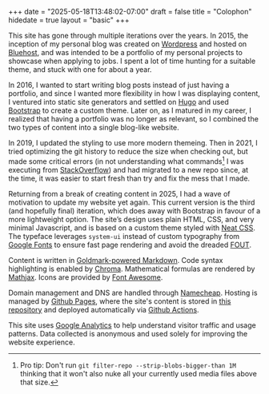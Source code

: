 +++
date = "2025-05-18T13:48:02-07:00"
draft = false
title = "Colophon"
hidedate = true
layout = "basic"
+++

This site has gone through multiple iterations over the years. In 2015, the inception of my personal blog was created on [Wordpress](https://wordpress.com/) and hosted on [Bluehost](https://www.bluehost.ca/), and was intended to be a portfolio of my personal projects to showcase when applying to jobs. I spent a lot of time hunting for a suitable theme, and stuck with one for about a year.

In 2016, I wanted to start writing blog posts instead of just having a portfolio, and since I wanted more flexibility in how I was displaying content, I ventured into static site generators and settled on [Hugo](https://gohugo.io/) and used [Bootstrap](https://getbootstrap.com/) to create a custom theme. Later on, as I matured in my career, I realized that having a portfolio was no longer as relevant, so I combined the two types of content into a single blog-like website.

In 2019, I updated the styling to use more modern themeing. Then in 2021, I tried optimizing the git history to reduce the size when checking out, but made some critical errors (in not understanding what commands[^1] I was executing from [StackOverflow](https://stackoverflow.com/questions)) and had migrated to a new repo since, at the time, it was easier to start fresh than try and fix the mess that I made.

[^1]: Pro tip: Don't run `git filter-repo --strip-blobs-bigger-than 1M` thinking that it won't also nuke all your currently used media files above that size.

Returning from a break of creating content in 2025, I had a wave of motivation to update my website yet again. This current version is the third (and hopefully final) iteration, which does away with Bootstrap in favour of a more lightweight option. The site’s design uses plain HTML, CSS, and very minimal Javascript, and is based on a custom theme styled with [Neat CSS](https://github.com/codazoda/neatcss). The typeface leverages `system-ui` instead of custom typography from [Google Fonts](https://fonts.google.com/) to ensure fast page rendering and avoid the dreaded [FOUT](https://en.wikipedia.org/wiki/Flash_of_unstyled_content).

Content is written in [Goldmark-powered Markdown](https://github.com/yuin/goldmark). Code syntax highlighting is enabled by [Chroma](https://github.com/alecthomas/chroma). Mathematical formulas are rendered by [Mathjax](https://www.mathjax.org/). Icons are provided by [Font Awesome](https://fontawesome.com/).

Domain management and DNS are handled through [Namecheap](https://www.namecheap.com/). Hosting is managed by [Github Pages](https://pages.github.com/), where the site's content is stored in [this repository](https://github.com/justinmklam/personal-blog) and deployed automatically via [Github Actions](https://github.com/features/actions).

This site uses [Google Analytics](https://marketingplatform.google.com/about/analytics/) to help understand visitor traffic and usage patterns. Data collected is anonymous and used solely for improving the website experience.

